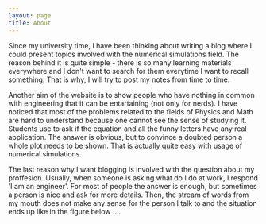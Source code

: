 ```yaml
---
layout: page
title: About
---
```

Since my university time, I have been thinking about writing a blog where I could present topics involved with the numerical simulations field. The reason behind it is quite simple - there is so many learning materials everywhere and I don't want to search for them everytime I want to recall something. That is why, I will try to post my notes from time to time.

Another aim of the website is to show people who have nothing in common with engineering that it can be entartaining (not only for nerds). I have noticed that most of the problems related to the fields of Physics and Math are hard to understand because one cannot see the sense of studying it. Students use to ask if the equation and all the funny letters have any real application. The answer is obvious, but to convince a doubted person a whole plot needs to be shown. That is actually quite easy with usage of numerical simulations.

The last reason why I want blogging is involved with the question about my proffesion. Usually, when someone is asking what do I do at work, I respond 'I am an engineer'. For most of people the answer is enough, but sometimes a person is nice and ask for more details. Then, the stream of words from my mouth does not make any sense for the person I talk to and the situation ends up like in the figure below ....
